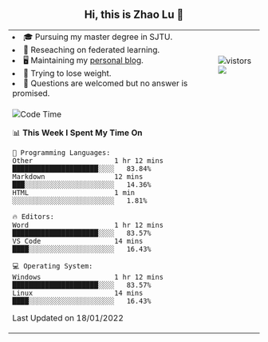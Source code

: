 <h2 align="center"> Hi, this is Zhao Lu 👋</h2>

<table style="overflow:hidden;">
    <tr> 
        <td>
            <li>🎓 Pursuing my master degree in SJTU.</li>
            <li>🌱 Reseaching on federated learning.</li>
            <li>🖥️ Maintaining my <a href="https://ifarewell.xyz">personal blog</a>.</li>
            <li>💪 Trying to lose weight.</li>
            <li>💬 Questions are welcomed but no answer is promised.</li> 
        </td>
        <td>
            <img src="https://visitor-badge.glitch.me/badge?page_id=ifarewell" alt="vistors" />
        <br>
          <img src="https://github-readme-stats.vercel.app/api?username=ifarewell&theme=graywhite&hide=prs,contribs&show_icons=true&hide_border=true&icon_color=CE1D2D&text_color=718096&bg_color=ffffff&hide_title=true" />
        </td>
    </tr>
    <tr>
        <td colspan="2">
            
<!--START_SECTION:waka-->
![Code Time](http://img.shields.io/badge/Code%20Time-95%20hrs%2021%20mins-blue)

📊 **This Week I Spent My Time On** 

```text
💬 Programming Languages: 
Other                    1 hr 12 mins        █████████████████████░░░░   83.84% 
Markdown                 12 mins             ███░░░░░░░░░░░░░░░░░░░░░░   14.36% 
HTML                     1 min               ░░░░░░░░░░░░░░░░░░░░░░░░░   1.81%

🔥 Editors: 
Word                     1 hr 12 mins        █████████████████████░░░░   83.57% 
VS Code                  14 mins             ████░░░░░░░░░░░░░░░░░░░░░   16.43%

💻 Operating System: 
Windows                  1 hr 12 mins        █████████████████████░░░░   83.57% 
Linux                    14 mins             ████░░░░░░░░░░░░░░░░░░░░░   16.43%

```


 Last Updated on 18/01/2022
<!--END_SECTION:waka-->
            
</td></tr>
</table>

